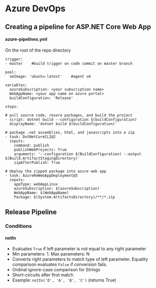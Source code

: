 # Azure DevOps

## Creating a pipeline for ASP.NET Core Web App

#### azure-pipelines.yml

On the root of the repo directory

```
trigger:
- master    #build trigger on code commit on master branch

pool:
  vmImage: 'ubuntu-latest'    #agent vm

variables:
  azureSubscription: <your subscription name>
  WebAppName: <your app name on azure portal>  
  buildConfiguration: 'Release'

steps:

# pull source code, resore packages, and build the project
- script: dotnet build --configuration $(buildConfiguration)
  displayName: 'dotnet build $(buildConfiguration)'

# package .net assemblies, html, and javascripts into a zip  
- task: DotNetCoreCLI@2
  inputs:
    command: publish
    publishWebProjects: True
    arguments: '--configuration $(BuildConfiguration) --output $(Build.ArtifactStagingDirectory)'
    zipAfterPublish: True  

# deploy the zipped package into azure web app
- task: AzureRmWebAppDeployment@3
  inputs:
    appType: webAppLinux
    azureSubscription: $(azureSubscription)
    WebAppName: $(WebAppName)
    Package: $(System.ArtifactsDirectory)/**/*.zip

```

## Release Pipeline

### Conditions

#### notIn

* Evaluates `True` if left parameter is not equal to any right parameter
* Min parameters: 1. Max parameters: N
* Converts right parameters to match type of left parameter. Equality comparison evaluates `False` if conversion fails.
* Ordinal ignore-case comparison for Strings
* Short-circuits after first match
* Example: `notIn('D', 'A', 'B', 'C')` \(returns True\)

